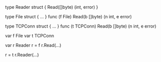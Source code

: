 type Reader struct {
	Read([]byte) (int, error)
} 

type File struct { ... }
func (f File) Read(b []byte) (n int, e error)

type TCPConn struct { ... }
func (t TCPConn) Read(b []byte) (n int, e error) 

var f File
var t TCPConn

var r Reader
r = f
r.Read(...)

r = t
r.Reader(...)


